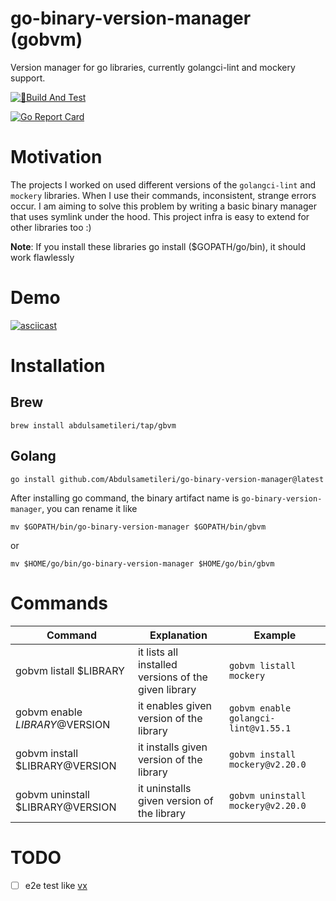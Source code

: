 # go-binary-version-manager (gobvm)

Version manager for go libraries, currently golangci-lint and mockery support.

[![🔨Build And Test](https://github.com/Abdulsametileri/go-binary-version-manager/actions/workflows/test.yml/badge.svg?branch=main)](https://github.com/Abdulsametileri/go-binary-version-manager/actions/workflows/test.yml)

[![Go Report Card](https://goreportcard.com/badge/github.com/Abdulsametileri/go-binary-version-manager)](https://goreportcard.com/report/github.com/Abdulsametileri/go-binary-version-manager)

# Motivation

The projects I worked on used different versions of the `golangci-lint` and `mockery` libraries. When I use their
commands, inconsistent, strange errors occur.
I am aiming to solve this problem by writing a basic binary manager that uses symlink under the hood.
This project infra is easy to extend for other libraries too :)  

**Note**: If you install these libraries go install ($GOPATH/go/bin), it should work flawlessly

# Demo

[![asciicast](https://asciinema.org/a/663612.svg)](https://asciinema.org/a/663612)

# Installation

## Brew

`brew install abdulsametileri/tap/gbvm`

## Golang

`go install github.com/Abdulsametileri/go-binary-version-manager@latest`

After installing go command, the binary artifact name is `go-binary-version-manager`, 
you can rename it like

```shell
mv $GOPATH/bin/go-binary-version-manager $GOPATH/bin/gbvm
``` 

or

```shell
mv $HOME/go/bin/go-binary-version-manager $HOME/go/bin/gbvm
```

# Commands

| Command                          | Explanation                                          | Example                              |
|----------------------------------|------------------------------------------------------|--------------------------------------|
| gobvm listall $LIBRARY           | it lists all installed versions of the given library | `gobvm listall mockery`              |
| gobvm enable $LIBRARY@$VERSION   | it enables given version of the library              | `gobvm enable golangci-lint@v1.55.1` |
| gobvm install $LIBRARY@VERSION   | it installs given version of the library             | `gobvm install mockery@v2.20.0`      |
| gobvm uninstall $LIBRARY@VERSION | it uninstalls given version of the library           | `gobvm uninstall mockery@v2.20.0`    |


# TODO
- [ ] e2e test like [vx](https://github.com/Abdulsametileri/vX/blob/main/e2e-test.sh)